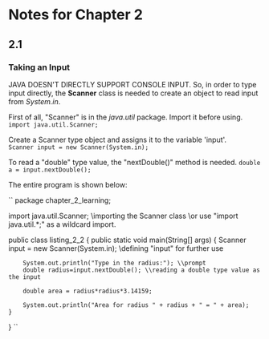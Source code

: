 # Notes for Chapter 2  
  
## 2.1  
### Taking an Input
JAVA DOESN'T DIRECTLY SUPPORT CONSOLE INPUT. So, in order to type input directly, the **Scanner** class is needed to create an object to read input from *System.in*.  
  
First of all, "Scanner" is in the *java.util* package. Import it before using.  
``
import java.util.Scanner;
``  
  
Create a Scanner type object and assigns it to the variable 'input'.  
``
Scanner input = new Scanner(System.in);
``
  
To read a "double" type value, the "nextDouble()" method is needed.
``
double a = input.nextDouble();
``
  
The entire program is shown below:  

``
package chapter_2_learning;

import java.util.Scanner; \\importing the Scanner class
\\or use "import java.util.*;" as a wildcard import.

public class listing_2_2 {
	public static void main(String[] args) {
		Scanner input = new Scanner(System.in); \\defining "input" for further use
		
		System.out.println("Type in the radius:"); \\prompt
		double radius=input.nextDouble(); \\reading a double type value as the input
		
		double area = radius*radius*3.14159;
		
		System.out.println("Area for radius " + radius + " = " + area);
	}
}
``

